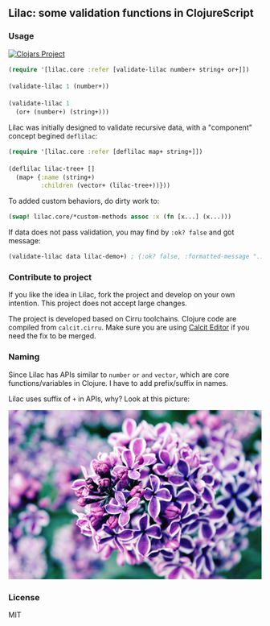 
Lilac: some validation functions in ClojureScript
----

### Usage

[![Clojars Project](https://img.shields.io/clojars/v/mvc-works/lilac.svg)](https://clojars.org/mvc-works/lilac)

```clojure
(require '[lilac.core :refer [validate-lilac number+ string+ or+]])

(validate-lilac 1 (number+))

(validate-lilac 1
  (or+ (number+) (string+)))
```

Lilac was initially designed to validate recursive data, with a "component" concept begined `deflilac`:

```clojure
(require '[lilac.core :refer [deflilac map+ string+]])

(deflilac lilac-tree+ []
  (map+ {:name (string+)
         :children (vector+ (lilac-tree+))}))
```

To added custom behaviors, do dirty work to:

```clojure
(swap! lilac.core/*custom-methods assoc :x (fn [x...] (x...)))
```

If data does not pass validation, you may find by `:ok? false` and got message:

```clojure
(validate-lilac data lilac-demo+) ; {:ok? false, :formatted-message "..."}
```

### Contribute to project

If you like the idea in Lilac, fork the project and develop on your own intention. This project does not accept large changes.

The project is developed based on Cirru toolchains. Clojure code are compiled from `calcit.cirru`. Make sure you are using [Calcit Editor](https://github.com/Cirru/calcit-editor) if you need the fix to be merged.

### Naming

Since Lilac has APIs similar to `number` `or` `and` `vector`, which are core functions/variables in Clojure. I have to add prefix/suffix in names.

Lilac uses suffix of `+` in APIs, why? Look at this picture:

![lilac picture](assets/lilac-720x480.jpg)

### License

MIT
